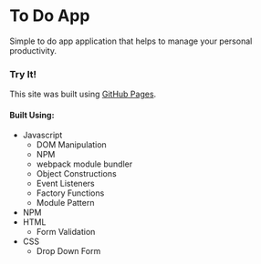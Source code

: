 # To Do App

Simple to do app application that helps to manage your personal productivity.

### Try It!

This site was built using [GitHub Pages](https://rcamach7.github.io/todo-list/).

#### Built Using:

- Javascript
  - DOM Manipulation
  - NPM
  - webpack module bundler
  - Object Constructions
  - Event Listeners
  - Factory Functions
  - Module Pattern
- NPM
- HTML
  - Form Validation
- CSS
  - Drop Down Form
